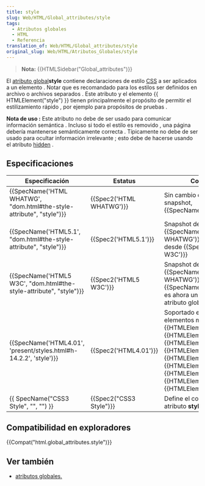 ```yaml
---
title: style
slug: Web/HTML/Global_attributes/style
tags:
  - Atributos globales
  - HTML
  - Referencia
translation_of: Web/HTML/Global_attributes/style
original_slug: Web/HTML/Atributos_Globales/style
---
```

> **Nota:** {{HTMLSidebar("Global_attributes")}}

El [atributo global](/es/docs/Web/HTML/Atributos_Globales)**style** contiene declaraciones de estilo [CSS](/es/docs/Web/CSS) a ser aplicados a un elemento . Notar que es recomandado para los estilos ser definidos en archivo o archivos separados . Este atributo y el elemento {{ HTMLElement("style") }} tienen principalmente el propósito de permitir el estilizamiento rápido , por ejemplo para propósitos de pruebas .

**Nota de uso :** Este atributo no debe de ser usado para comunicar información semántica . Incluso si todo el estilo es removido , una página debería mantenerse semánticamente correcta . Típicamente no debe de ser usado para ocultar información irrelevante ; esto debe de hacerse usando el atributo [hidden](/es/docs/Web/HTML/Global_attributes/style$translate?tolocale=es#attr-hidden) .

## Especificaciones

| Especificación                                                                               | Estatus                          | Comentario                                                                                                                                                                                                                                                                                                                                                        |
| -------------------------------------------------------------------------------------------- | -------------------------------- | ----------------------------------------------------------------------------------------------------------------------------------------------------------------------------------------------------------------------------------------------------------------------------------------------------------------------------------------------------------------- |
| {{SpecName('HTML WHATWG', "dom.html#the-style-attribute", "style")}} | {{Spec2('HTML WHATWG')}} | Sin cambio desde el último snapshot, {{SpecName('HTML5.1')}}                                                                                                                                                                                                                                                                                             |
| {{SpecName('HTML5.1', "dom.html#the-style-attribute", "style")}}         | {{Spec2('HTML5.1')}}     | Snapshot de {{SpecName('HTML WHATWG')}}, sin cambio desde {{SpecName('HTML5 W3C')}}                                                                                                                                                                                                                                                               |
| {{SpecName('HTML5 W3C', "dom.html#the-style-attribute", "style")}}     | {{Spec2('HTML5 W3C')}}     | Snapshot de {{SpecName('HTML WHATWG')}}. Desde {{SpecName("HTML4.01")}}, es ahora un verdadero atributo global .                                                                                                                                                                                                                                 |
| {{SpecName('HTML4.01', 'present/styles.html#h-14.2.2', 'style')}}     | {{Spec2('HTML4.01')}}     | Soportado en todos los elementos menos en {{HTMLElement("base")}}, {{HTMLElement("basefont")}}, {{HTMLElement("head")}}, {{HTMLElement("html")}}, {{HTMLElement("meta")}}, {{HTMLElement("param")}}, {{HTMLElement("script")}}, {{HTMLElement("style")}}, y {{HTMLElement("title")}}. |
| {{ SpecName("CSS3 Style", "", "") }}                                             | {{Spec2("CSS3 Style")}} | Define el contenido del atributo **style** .                                                                                                                                                                                                                                                                                                                      |

## Compatibilidad en exploradores

{{Compat("html.global_attributes.style")}}

## Ver también

- [atributos globales.](/es/docs/Web/HTML/Atributos_Globales)

